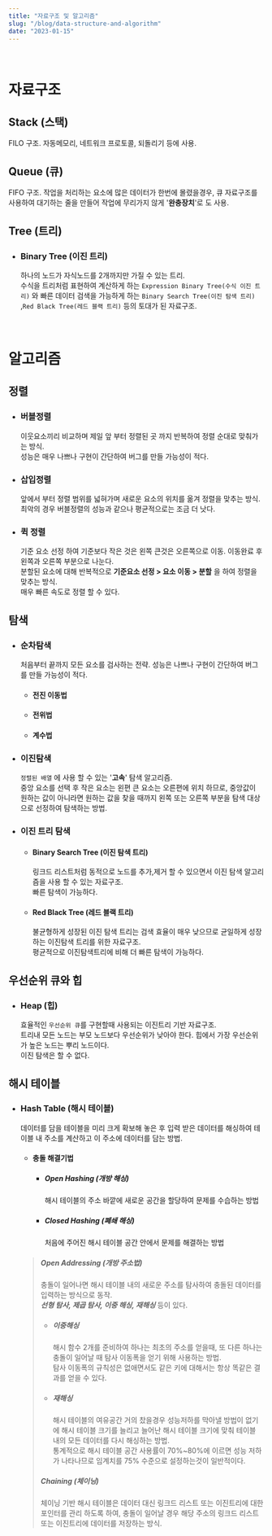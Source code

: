 ```yaml
---
title: "자료구조 및 알고리즘"
slug: "/blog/data-structure-and-algorithm"
date: "2023-01-15"
---
```

<br>

# 자료구조

## Stack (스택)
FILO 구조. 자동메모리, 네트워크 프로토콜, 되돌리기 등에 사용.
## Queue (큐)
FIFO 구조. 작업을 처리하는 요소에 많은 데이터가 한번에 몰렸을경우, 큐 자료구조를 사용하여 대기하는 줄을 만들어 작업에 무리가지 않게 '__완충장치__'로 도 사용. 

## Tree (트리)
- ### Binary Tree (이진 트리)
    하나의 노드가 자식노드를 2개까지만 가질 수 있는 트리.<br> 수식을 트리처럼 표현하여 계산하게 하는 `Expression Binary Tree(수식 이진 트리)` 와 
    빠른 데이터 검색을 가능하게 하는 `Binary Search Tree(이진 탐색 트리)` ,`Red Black Tree(레드 블랙 트리)` 등의 토대가 된 자료구조.<br><br><br>
# 알고리즘
## 정렬
- ### 버블정렬
    이웃요소끼리 비교하며 제일 앞 부터 정렬된 곳 까지 반복하여 정렬 순대로 맞춰가는 방식.<br>
    성능은 매우 나쁘나 구현이 간단하여 버그를 만들 가능성이 적다.
- ### 삽입정렬
    앞에서 부터 정렬 범위를 넓혀가며 새로운 요소의 위치를 옮겨 정렬을 맞추는 방식.<br>
    최악의 경우 버블정렬의 성능과 같으나 평균적으로는 조금 더 낫다.
- ### 퀵 정렬
    기준 요소 선정 하여 기준보다 작은 것은 왼쪽 큰것은 오른쪽으로 이동. 이동완료 후 왼쪽과 오른쪽 부분으로 나눈다.<br>
    분할된 요소에 대해 반복적으로 __기준요소 선정 > 요소 이동 > 분할__ 을 하여 정렬을 맞추는 방식.<br>
    매우 빠른 속도로 정렬 할 수 있다.
## 탐색
- ### 순차탐색
    처음부터 끝까지 모든 요소를 검사하는 전략. 성능은 나쁘나 구현이 간단하여 버그를 만들 가능성이 적다.
  - #### 전진 이동법
  - #### 전위법
  - #### 계수법
- ### 이진탐색
    `정렬된 배열` 에 사용 할 수 있는 '__고속__' 탐색 알고리즘.<br>
    중앙 요소를 선택 후 작은 요소는 왼편 큰 요소는 오른편에 위치 하므로, 중앙값이 원하는 값이 아니라면 원하는 값을 찾을 때까지 
    왼쪽 또는 오른쪽 부분을 탐색 대상으로 선정하여 탐색하는 방법.<br>

- ### 이진 트리 탐색
  - #### Binary Search Tree (이진 탐색 트리)
    링크드 리스트처럼 동적으로 노드를 추가,제거 할 수 있으면서 이진 탐색 알고리즘을 사용 할 수 있는 자료구조.<br>
    빠른 탐색이 가능하다.
  - #### Red Black Tree (레드 블랙 트리)
    불균형하게 성장된 이진 탐색 트리는 검색 효율이 매우 낮으므로 균일하게 성장하는 이진탐색 트리를 위한 자료구조.<br>
    평균적으로 이진탐색트리에 비해 더 빠른 탐색이 가능하다.
## 우선순위 큐와 힙
  - ### Heap (힙)
    효율적인 `우선순위 큐`를 구현할때 사용되는 이진트리 기반 자료구조.<br>
    트리내 모든 노드는 부모 노드보다 우선순위가 낮아야 한다. 힙에서 가장 우선순위가 높은 노드는 뿌리 노드이다.<br>
    이진 탐색은 할 수 없다.
## 해시 테이블
  - ### Hash Table (해시 테이블)
    데이터를 담을 테이블을 미리 크게 확보해 놓은 후 입력 받은 데이터를 해싱하여 테이블 내 주소를 계산하고 이 주소에 데이터를 담는 방법.
    - #### 충돌 해결기법
      - ##### Open Hashing (개방 해싱)
        해시 테이블의 주소 바깥에 새로운 공간을 할당하여 문제를 수습하는 방법
      - ##### Closed Hashing (폐쇄 해싱)
        처음에 주어진 해시 테이블 공간 안에서 문제를 해결하는 방법
    > ##### Open Addressing (개방 주소법)
    >  충돌이 일어나면 해시 테이블 내의 새로운 주소를 탐사하여 충돌된 데이터를 입력하는 방식으로 동작.<br>
    >  ___선형 탐사, 제곱 탐사, 이중 해싱, 재해싱___ 등이 있다.
    > - ##### 이중해싱
    >   해시 함수 2개를 준비하여 하나는 최초의 주소를 얻을때, 또 다른 하나는 충돌이 일어날 때 탐사 이동폭을 얻기 위해 사용하는 방법.<br> 
    >   탐사 이동폭의 규칙성은 없애면서도 같은 키에 대해서는 항상 똑같은 결과를 얻을 수 있다.
    > - ##### 재해싱
    >   해시 테이블의 여유공간 거의 찼을경우 성능저하를 막아낼 방법이 없기에 해시 테이블 크기를 늘리고 늘어난 해시 테이블 크기에 맞춰 테이블 내의 모든 데이터를 다시 해싱하는 방법.<br>
    >   통계적으로 해시 테이블 공간 사용률이 70%~80%에 이르면 성능 저하가 나타나므로 임계치를 75% 수준으로 설정하는것이 일반적이다.
    > ##### Chaining (체이닝)
    >   체이닝 기반 해시 테이블은 데이터 대신 링크드 리스트 또는 이진트리에 대한 포인터를 관리 하도록 하여, 충돌이 일어날 경우 해당 주소의 링크드 리스트 또는 이진트리에 데이터를 저장하는 방식.
